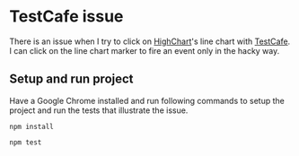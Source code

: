 # TestCafe issue

There is an issue when I try to click on [HighChart](https://www.highcharts.com/)'s line chart with [TestCafe](https://testcafe.devexpress.com/).
I can click on the line chart marker to fire an event only in the hacky way.

## Setup and run project

Have a Google Chrome installed and run following commands to setup the project and run the tests that illustrate the issue.

`npm install`

`npm test`
